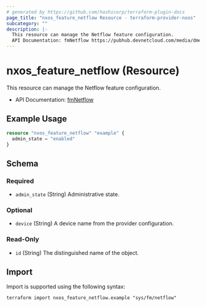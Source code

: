 ```yaml
---
# generated by https://github.com/hashicorp/terraform-plugin-docs
page_title: "nxos_feature_netflow Resource - terraform-provider-nxos"
subcategory: ""
description: |-
  This resource can manage the Netflow feature configuration.
  API Documentation: fmNetflow https://pubhub.devnetcloud.com/media/dme-docs-10-2-2/docs/Feature%20Management/fm:Netflow/
---
```


# nxos_feature_netflow (Resource)

This resource can manage the Netflow feature configuration.

- API Documentation: [fmNetflow](https://pubhub.devnetcloud.com/media/dme-docs-10-2-2/docs/Feature%20Management/fm:Netflow/)

## Example Usage

```terraform
resource "nxos_feature_netflow" "example" {
  admin_state = "enabled"
}
```

<!-- schema generated by tfplugindocs -->
## Schema

### Required

- `admin_state` (String) Administrative state.

### Optional

- `device` (String) A device name from the provider configuration.

### Read-Only

- `id` (String) The distinguished name of the object.

## Import

Import is supported using the following syntax:

```shell
terraform import nxos_feature_netflow.example "sys/fm/netflow"
```
